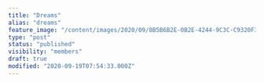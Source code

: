 ```yaml
---
title: "Dreams"
alias: "dreams"
feature_image: "/content/images/2020/09/8B5B6B2E-0B2E-4244-9C3C-C9320F3E338F.jpeg"
type: "post"
status: "published"
visibility: "members"
draft: true
modified: "2020-09-19T07:54:33.000Z"
---
```



<figure class="kg-card kg-image-card kg-width-wide">
<a src="/content/images/2020/12/433A0796-604E-4BAE-8946-978E952391CA.jpeg" class="kg-image" alt loading="lazy" width="2000" height="2668" srcset="/content/images/size/w600/2020/12/433A0796-604E-4BAE-8946-978E952391CA.jpeg 600w, /content/images/size/w1000/2020/12/433A0796-604E-4BAE-8946-978E952391CA.jpeg 1000w, /content/images/size/w1600/2020/12/433A0796-604E-4BAE-8946-978E952391CA.jpeg 1600w, /content/images/2020/12/433A0796-604E-4BAE-8946-978E952391CA.jpeg 2000w" sizes="(min-width: 1200px) 1200px">
</figure>
